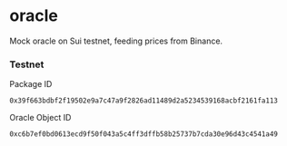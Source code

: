# oracle
Mock oracle on Sui testnet, feeding prices from Binance.

### Testnet
Package ID
```
0x39f663bdbf2f19502e9a7c47a9f2826ad11489d2a5234539168acbf2161fa113
```
Oracle Object ID
```
0xc6b7ef0bd0613ecd9f50f043a5c4ff3dffb58b25737b7cda30e96d43c4541a49
```
